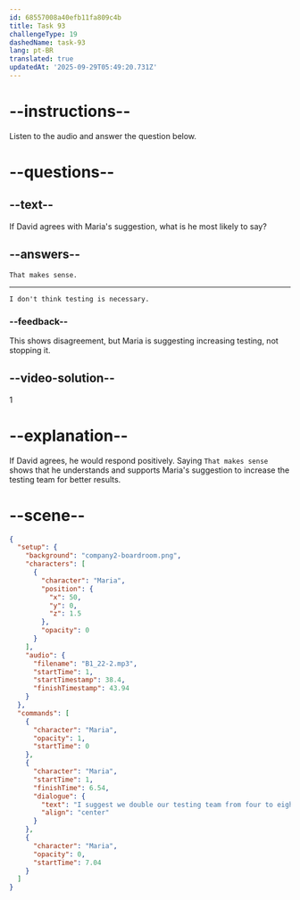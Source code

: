 ```yaml
---
id: 68557008a40efb11fa809c4b
title: Task 93
challengeType: 19
dashedName: task-93
lang: pt-BR
translated: true
updatedAt: '2025-09-29T05:49:20.731Z'
---
```


<!-- (Audio) Maria: I suggest we double our testing team from four to eight around mid-quarter to ensure thorough coverage. -->

<!-- SPEAKING -->

# --instructions--

Listen to the audio and answer the question below.

# --questions--

## --text--

If David agrees with Maria's suggestion, what is he most likely to say?

## --answers--

`That makes sense.`

---

`I don't think testing is necessary.`

### --feedback--

This shows disagreement, but Maria is suggesting increasing testing, not stopping it.

## --video-solution--

1

# --explanation--

If David agrees, he would respond positively. Saying `That makes sense` shows that he understands and supports Maria's suggestion to increase the testing team for better results.

# --scene--

```json
{
  "setup": {
    "background": "company2-boardroom.png",
    "characters": [
      {
        "character": "Maria",
        "position": {
          "x": 50,
          "y": 0,
          "z": 1.5
        },
        "opacity": 0
      }
    ],
    "audio": {
      "filename": "B1_22-2.mp3",
      "startTime": 1,
      "startTimestamp": 38.4,
      "finishTimestamp": 43.94
    }
  },
  "commands": [
    {
      "character": "Maria",
      "opacity": 1,
      "startTime": 0
    },
    {
      "character": "Maria",
      "startTime": 1,
      "finishTime": 6.54,
      "dialogue": {
        "text": "I suggest we double our testing team from four to eight around mid-quarter to ensure thorough coverage.",
        "align": "center"
      }
    },
    {
      "character": "Maria",
      "opacity": 0,
      "startTime": 7.04
    }
  ]
}
```
